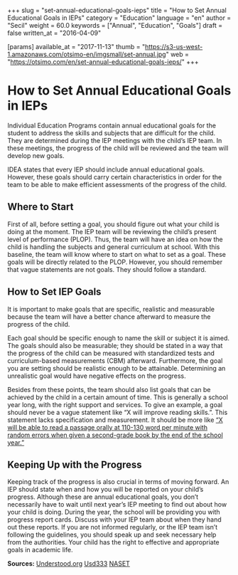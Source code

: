 +++
slug = "set-annual-educational-goals-ieps"
title = "How to Set Annual Educational Goals in IEPs"
category = "Education"
language = "en"
author = "Secil"
weight = 60.0
keywords = ["Annual", "Education", "Goals"]
draft = false
written_at = "2016-04-09"

[params]
available_at = "2017-11-13"
thumb = "https://s3-us-west-1.amazonaws.com/otsimo-en/imgsmall/set-annual.jpg"
web = "https://otsimo.com/en/set-annual-educational-goals-ieps/"
+++



# How to Set Annual Educational Goals in IEPs

Individual Education Programs contain annual educational goals for the student to address the skills and subjects that are difficult for the child. They are determined during the IEP meetings with the child’s IEP team. In these meetings, the progress of the child will be reviewed and the team will develop new goals.

IDEA states that every IEP should include annual educational goals. However, these goals should carry certain characteristics in order for the team to be able to make efficient assessments of the progress of the child.

## Where to Start

First of all, before setting a goal, you should figure out what your child is doing at the moment. The IEP team will be reviewing the child’s present level of performance (PLOP). Thus, the team will have an idea on how the child is handling the subjects and general curriculum at school. With this baseline, the team will know where to start on what to set as a goal. These goals will be directly related to the PLOP. However, you should remember that vague statements are not goals. They should follow a standard.

## How to Set IEP Goals

It is important to make goals that are specific, realistic and measurable because the team will have a better chance afterward to measure the progress of the child.

Each goal should be specific enough to name the skill or subject it is aimed. The goals should also be measurable; they should be stated in a way that the progress of the child can be measured with standardized tests and curriculum-based measurements (CBM) afterward. Furthermore, the goal you are setting should be realistic enough to be attainable. Determining an unrealistic goal would have negative effects on the progress.


Besides from these points, the team should also list goals that can be achieved by the child in a certain amount of time. This is generally a school year long, with the right support and services. To give an example, a goal should never be a vague statement like “X will improve reading skills.”. This statement lacks specification and measurement. It should be more like [“X will be able to read a passage orally at 110-130 word per minute with random errors when given a second-grade book by the end of the school year.”](https://www.understood.org/en/school-learning/special-services/ieps/understanding-individualized-education-programs#item1)

## Keeping Up with the Progress

Keeping track of the progress is also crucial in terms of moving forward. An IEP should state when and how you will be reported on your child’s progress. Although these are annual educational goals, you don’t necessarily have to wait until next year’s IEP meeting to find out about how your child is doing. During the year, the school will be providing you with progress report cards. Discuss with your IEP team about when they hand out these reports. If you are not informed regularly, or the IEP team isn’t following the guidelines, you should speak up and seek necessary help from the authorities. Your child has the right to effective and appropriate goals in academic life.

**Sources:** [Understood.org](https://www.understood.org/en/school-learning/special-services/ieps/understanding-individualized-education-programs#item1) [Usd333](http://www.usd333.com/pages/uploaded_files/IEP%20Goal%20Writing%202009.pdf) [NASET](https://www.naset.org/fileadmin/user_upload/Autism_Series/Examples_IEP_Goals_Objectives_for_ASD.pdf)
